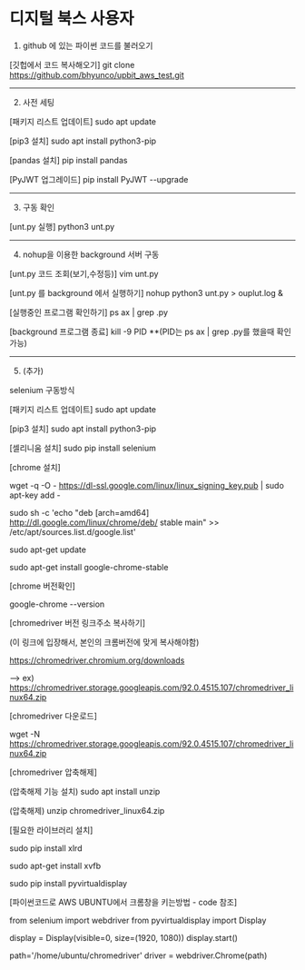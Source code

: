 # 디지털 북스 사용자

1) github 에 있는 파이썬 코드를 불러오기


[깃헙에서 코드 복사해오기]
git clone https://github.com/bhyunco/upbit_aws_test.git


---------------------------------------------------------
2) 사전 세팅

[패키지 리스트 업데이트]
sudo apt update

[pip3 설치]
sudo apt install python3-pip

[pandas 설치]
pip install pandas

[PyJWT 업그레이드]
pip install PyJWT --upgrade


---------------------------------------------------------
3) 구동 확인


[unt.py 실행]
python3 unt.py


---------------------------------------------------------
4) nohup을 이용한 background 서버 구동


[unt.py 코드 조회(보기,수정등)]
vim unt.py

[unt.py 를 background 에서 실행하기]
nohup python3 unt.py > ouplut.log &

[실행중인 프로그램 확인하기]
ps ax | grep .py

[background 프로그램 종료]
kill -9 PID
**(PID는 ps ax | grep .py를 했을때 확인 가능)


---------------------------------------------------------

5) (추가)

selenium 구동방식

[패키지 리스트 업데이트]
sudo apt update

[pip3 설치]
sudo apt install python3-pip

[셀리니움 설치]
sudo pip install selenium


[chrome 설치]

wget -q -O - https://dl-ssl.google.com/linux/linux_signing_key.pub | sudo apt-key add -

sudo sh -c 'echo "deb [arch=amd64] http://dl.google.com/linux/chrome/deb/ stable main" >> /etc/apt/sources.list.d/google.list'

sudo apt-get update

sudo apt-get install google-chrome-stable



[chrome 버전확인]

google-chrome --version



[chromedriver 버전 링크주소 복사하기]

(이 링크에 입장해서, 본인의 크롬버전에 맞게 복사해야함)

https://chromedriver.chromium.org/downloads

--> ex) https://chromedriver.storage.googleapis.com/92.0.4515.107/chromedriver_linux64.zip



[chromedriver 다운로드]

wget -N https://chromedriver.storage.googleapis.com/92.0.4515.107/chromedriver_linux64.zip



[chromedriver 압축해제]

(압축해제 기능 설치) sudo apt install unzip

(압축해제) unzip chromedriver_linux64.zip



[필요한 라이브러리 설치]

sudo pip install xlrd

sudo apt-get install xvfb

sudo pip install pyvirtualdisplay



[파이썬코드로 AWS UBUNTU에서 크롬창을 키는방법 - code 참조]


from selenium import webdriver
from pyvirtualdisplay import Display

display = Display(visible=0, size=(1920, 1080))
display.start()

path='/home/ubuntu/chromedriver'
driver = webdriver.Chrome(path)
